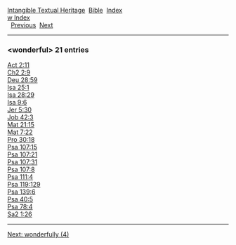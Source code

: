 [Intangible Textual Heritage](../../index)  [Bible](../index) 
[Index](index)   
[w Index](_w_)  
  [Previous](c12558)  [Next](c12560) 

------------------------------------------------------------------------

### &lt;wonderful&gt; 21 entries

[Act 2:11](../kjv/act002.htm#011)  
[Ch2 2:9](../kjv/ch2002.htm#009)  
[Deu 28:59](../kjv/deu028.htm#059)  
[Isa 25:1](../kjv/isa025.htm#001)  
[Isa 28:29](../kjv/isa028.htm#029)  
[Isa 9:6](../kjv/isa009.htm#006)  
[Jer 5:30](../kjv/jer005.htm#030)  
[Job 42:3](../kjv/job042.htm#003)  
[Mat 21:15](../kjv/mat021.htm#015)  
[Mat 7:22](../kjv/mat007.htm#022)  
[Pro 30:18](../kjv/pro030.htm#018)  
[Psa 107:15](../kjv/psa107.htm#015)  
[Psa 107:21](../kjv/psa107.htm#021)  
[Psa 107:31](../kjv/psa107.htm#031)  
[Psa 107:8](../kjv/psa107.htm#008)  
[Psa 111:4](../kjv/psa111.htm#004)  
[Psa 119:129](../kjv/psa119.htm#129)  
[Psa 139:6](../kjv/psa139.htm#006)  
[Psa 40:5](../kjv/psa040.htm#005)  
[Psa 78:4](../kjv/psa078.htm#004)  
[Sa2 1:26](../kjv/sa2001.htm#026)  

------------------------------------------------------------------------

[Next: wonderfully (4)](c12560)
